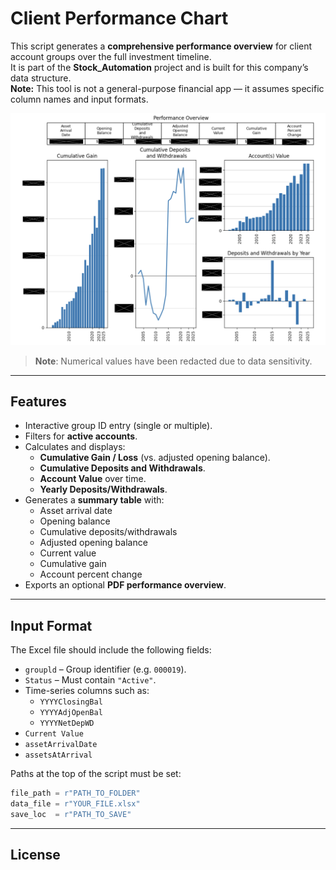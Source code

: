 # Client Performance Chart

This script generates a **comprehensive performance overview** for client account groups over the full investment timeline.  
It is part of the **Stock_Automation** project and is built for this company’s data structure.  
**Note:** This tool is not a general-purpose financial app — it assumes specific column names and input formats.

![Screenshot](./Performance_Chart_Output.png)

> **Note**: Numerical values have been redacted due to data sensitivity.
---

## Features
- Interactive group ID entry (single or multiple).  
- Filters for **active accounts**.  
- Calculates and displays:
  - **Cumulative Gain / Loss** (vs. adjusted opening balance).  
  - **Cumulative Deposits and Withdrawals**.  
  - **Account Value** over time.  
  - **Yearly Deposits/Withdrawals**.  
- Generates a **summary table** with:
  - Asset arrival date  
  - Opening balance  
  - Cumulative deposits/withdrawals  
  - Adjusted opening balance  
  - Current value  
  - Cumulative gain  
  - Account percent change  
- Exports an optional **PDF performance overview**.

---

## Input Format
The Excel file should include the following fields:

- `groupld` – Group identifier (e.g. `000019`).  
- `Status` – Must contain `"Active"`.  
- Time-series columns such as:
  - `YYYYClosingBal`  
  - `YYYYAdjOpenBal`  
  - `YYYYNetDepWD`  
- `Current Value`  
- `assetArrivalDate`  
- `assetsAtArrival`  

Paths at the top of the script must be set:

```python
file_path = r"PATH_TO_FOLDER"
data_file = r"YOUR_FILE.xlsx"
save_loc  = r"PATH_TO_SAVE"
```

---

## License






